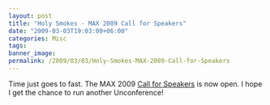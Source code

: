 ```yaml
---
layout: post
title: "Holy Smokes - MAX 2009 Call for Speakers"
date: "2009-03-03T19:03:00+06:00"
categories: Misc 
tags: 
banner_image: 
permalink: /2009/03/03/Holy-Smokes-MAX-2009-Call-for-Speakers
---
```


Time just goes to fast. The MAX 2009 <a href="http://groups.adobe.com/pages/5fbd55f575">Call for Speakers</a> is now open. I hope I get the chance to run another Unconference!